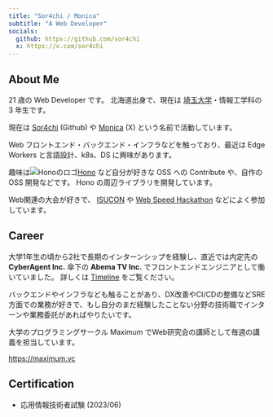 ```yaml
---
title: "Sor4chi / Monica"
subtitle: "A Web Developer"
socials:
  github: https://github.com/sor4chi
  x: https://x.com/sor4chi
---
```


## About Me

21 歳の Web Developer です。
北海道出身で、現在は [埼玉大学](http://www.saitama-u.ac.jp/)・情報工学科の 3 年生です。

現在は [Sor4chi](https://github.com/sor4chi) (Github) や [Monica](https://x.com/sor4chi) (X) という名前で活動しています。

Web フロントエンド・バックエンド・インフラなどを触っており、最近は Edge Workers と言語設計、k8s、DS に興味があります。

趣味は![Honoのロゴ](https://hono.dev/images/logo.png)[Hono](https://hono.dev) など自分が好きな OSS への Contribute や、自作の OSS 開発などです。 Hono の周辺ライブラリを開発しています。

Web関連の大会が好きで、 [ISUCON](https://isucon.net) や [Web Speed Hackathon](https://cyberagent.connpass.com/event/270424/) などによく参加しています。

## Career

大学1年生の頃から2社で長期のインターンシップを経験し、直近では内定先の **CyberAgent Inc.** 傘下の **Abema TV Inc.** でフロントエンドエンジニアとして働いていました。
詳しくは [Timeline](/timeline) をご覧ください。

バックエンドやインフラなども触ることがあり、DX改善やCI/CDの整備などSRE方面での業務が好きで、もし自分のまだ経験したことない分野の技術職でインターンや業務委託があればやりたいです。

大学のプログラミングサークル Maximum でWeb研究会の講師として毎週の講義を担当しています。

<https://maximum.vc>

## Certification

- 応用情報技術者試験 (2023/06)
